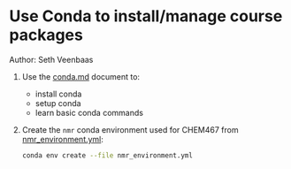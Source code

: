 # Use Conda to install/manage course packages

Author: Seth Veenbaas

1. Use the [conda.md](conda.md) document to:
    * install conda
    * setup conda
    * learn basic conda commands

2. Create the `nmr` conda environment used for CHEM467 from [nmr_environment.yml](nmr_environment.yml):

    ```bash
    conda env create --file nmr_environment.yml
    ```